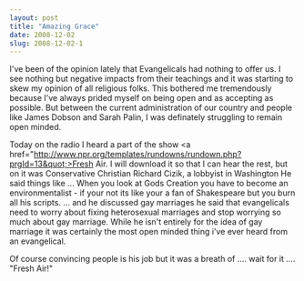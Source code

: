 ```yaml
---
layout: post
title: "Amazing Grace"
date: 2008-12-02
slug: 2008-12-02-1
---
```


I&apos;ve been of the opinion lately that Evangelicals had nothing to offer us.  I see nothing but negative impacts from their teachings and it was starting to skew my opinion of all religious folks.  This bothered me tremendously because I&apos;ve always prided myself on being open and as accepting as possible.  But between the current administration of our country and people like James Dobson and Sarah Palin, I was definately struggling to remain open minded.

Today on the radio I heard a part of the show <a href=&quot;http://www.npr.org/templates/rundowns/rundown.php?prgId=13&quot;>Fresh Air. <a>  I will download it so that I can hear the rest, but on it was Conservative Christian Richard Cizik, a lobbyist in Washington  He said things like ... When you look at Gods Creation you have to become an environmentalist - if your not its like your a fan of Shakespeare but you burn all his scripts. ... and he discussed gay marriages he said that evangelicals need to worry about fixing heterosexual marriages and stop worrying so much about gay marriage.  While he isn&apos;t entirely for the idea of gay marriage it was certainly the most open minded thing i&apos;ve ever heard from an evangelical.  

Of course convincing people is his job but it was a breath of .... wait for it .... &quot;Fresh Air!&quot;
